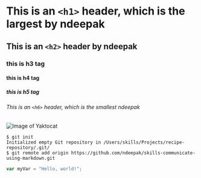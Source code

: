 # This is an `<h1>` header, which is the largest by ndeepak

## This is an `<h2>` header by ndeepak
### this is h3 tag
#### this is h4 tag
##### this is h5 tag
###### This is an `<h6>` header, which is the smallest ndeepak

![Image of Yaktocat](https://octodex.github.com/images/yaktocat.png)

```
$ git init
Initialized empty Git repository in /Users/skills/Projects/recipe-repository/.git/
$ git remote add origin https://github.com/ndeepak/skills-communicate-using-markdown.git
```


``` javascript
var myVar = "Hello, world!";
```

